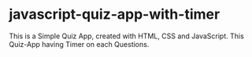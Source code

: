 # javascript-quiz-app-with-timer
This is a Simple Quiz App, created with HTML, CSS and JavaScript. This Quiz-App having Timer on each Questions.
